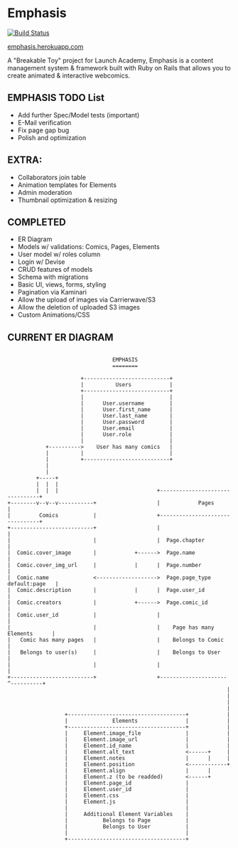 Emphasis
========

[![Build Status](https://travis-ci.org/alacritythief/Emphasis.svg?branch=master)](https://travis-ci.org/alacritythief/Emphasis)

[emphasis.herokuapp.com](https://emphasis.herokuapp.com/)

A "Breakable Toy" project for Launch Academy, Emphasis is a content management system & framework built with Ruby on Rails that allows you to create animated & interactive webcomics.

EMPHASIS TODO List
------------------

* Add further Spec/Model tests (important)
* E-Mail verification
* Fix page gap bug
* Polish and optimization


EXTRA:
------

* Collaborators join table
* Animation templates for Elements
* Admin moderation
* Thumbnail optimization & resizing


COMPLETED
---------

* ER Diagram
* Models w/ validations: Comics, Pages, Elements
* User model w/ roles column
* Login w/ Devise
* CRUD features of models
* Schema with migrations
* Basic UI, views, forms, styling
* Pagination via Kaminari
* Allow the upload of images via Carrierwave/S3
* Allow the deletion of uploaded S3 images
* Custom Animations/CSS


CURRENT ER DIAGRAM
------------------

```

                                 EMPHASIS
                                 ========

                       +---------------------------+
                       |          Users            |
                       +---------------------------+
                       |                           |
                       |      User.username        |
                       |      User.first_name      |
                       |      User.last_name       |
                       |      User.password        |
                       |      User.email           |
                       |      User.role            |
                       |                           |
            +---------->    User has many comics   |
            |          |                           |
            |          +---------------------------+
            |
            |
         +-----+
         |  |  |
         |  |  |                               +--------------------------------+
+--------v--v--v-----------+                   |            Pages               |
|         Comics           |                   +--------------------------------+
+--------------------------+                   |                                |
|                          |                   |  Page.chapter                  |
|  Comic.cover_image       |            +------>  Page.name                     |
|  Comic.cover_img_url     |            |      |  Page.number                   |
|  Comic.name              <------------------->  Page.page_type default:page   |
|  Comic.description       |            |      |  Page.user_id                  |
|  Comic.creators          |            +------>  Page.comic_id                 |
|  Comic.user_id           |                   |                                |
|                          |                   |    Page has many Elements      |
|   Comic has many pages   |                   |    Belongs to Comic            |
|   Belongs to user(s)     |                   |    Belongs to User             |
|                          |                   |                                |
+--------------------------+                   +---------------------^----------+
                                                                     |
                                                                     |
                                                                     |
                                                                     |
                  +-------------------------------------+            |
                  |              Elements               |            |
                  +-------------------------------------+            |
                  |     Element.image_file              |            |
                  |     Element.image_url               |            |
                  |     Element.id_name                 |            |
                  |     Element.alt_text                <------+     |
                  |     Element.notes                   |      |     |
                  |     Element.position                <------------+
                  |     Element.align                   |      |
                  |     Element.z (to be readded)       <------+
                  |     Element.page_id                 |
                  |     Element.user_id                 |
                  |     Element.css                     |
                  |     Element.js                      |
                  |                                     |
                  |     Additional Element Variables    |
                  |           Belongs to Page           |
                  |           Belongs to User           |
                  |                                     |
                  +-------------------------------------+

```
